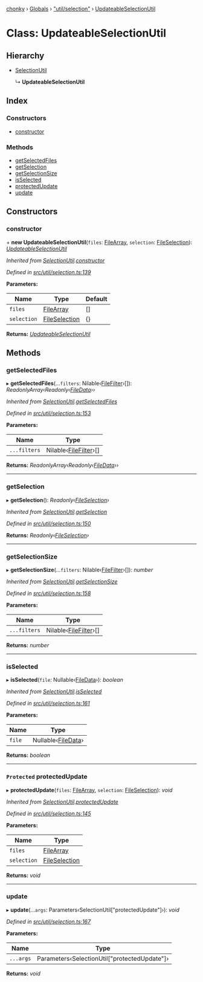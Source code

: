 [chonky](../README.md) › [Globals](../globals.md) › ["util/selection"](../modules/_util_selection_.md) › [UpdateableSelectionUtil](_util_selection_.updateableselectionutil.md)

# Class: UpdateableSelectionUtil

## Hierarchy

* [SelectionUtil](_util_selection_.selectionutil.md)

  ↳ **UpdateableSelectionUtil**

## Index

### Constructors

* [constructor](_util_selection_.updateableselectionutil.md#constructor)

### Methods

* [getSelectedFiles](_util_selection_.updateableselectionutil.md#getselectedfiles)
* [getSelection](_util_selection_.updateableselectionutil.md#getselection)
* [getSelectionSize](_util_selection_.updateableselectionutil.md#getselectionsize)
* [isSelected](_util_selection_.updateableselectionutil.md#isselected)
* [protectedUpdate](_util_selection_.updateableselectionutil.md#protected-protectedupdate)
* [update](_util_selection_.updateableselectionutil.md#update)

## Constructors

###  constructor

\+ **new UpdateableSelectionUtil**(`files`: [FileArray](../modules/_types_files_types_.md#filearray), `selection`: [FileSelection](../interfaces/_types_selection_types_.fileselection.md)): *[UpdateableSelectionUtil](_util_selection_.updateableselectionutil.md)*

*Inherited from [SelectionUtil](_util_selection_.selectionutil.md).[constructor](_util_selection_.selectionutil.md#constructor)*

*Defined in [src/util/selection.ts:139](https://github.com/TimboKZ/Chonky/blob/d1a0325/src/util/selection.ts#L139)*

**Parameters:**

Name | Type | Default |
------ | ------ | ------ |
`files` | [FileArray](../modules/_types_files_types_.md#filearray) | [] |
`selection` | [FileSelection](../interfaces/_types_selection_types_.fileselection.md) | {} |

**Returns:** *[UpdateableSelectionUtil](_util_selection_.updateableselectionutil.md)*

## Methods

###  getSelectedFiles

▸ **getSelectedFiles**(...`filters`: Nilable‹[FileFilter](../modules/_types_files_types_.md#filefilter)›[]): *ReadonlyArray‹Readonly‹[FileData](../interfaces/_types_files_types_.filedata.md)››*

*Inherited from [SelectionUtil](_util_selection_.selectionutil.md).[getSelectedFiles](_util_selection_.selectionutil.md#getselectedfiles)*

*Defined in [src/util/selection.ts:153](https://github.com/TimboKZ/Chonky/blob/d1a0325/src/util/selection.ts#L153)*

**Parameters:**

Name | Type |
------ | ------ |
`...filters` | Nilable‹[FileFilter](../modules/_types_files_types_.md#filefilter)›[] |

**Returns:** *ReadonlyArray‹Readonly‹[FileData](../interfaces/_types_files_types_.filedata.md)››*

___

###  getSelection

▸ **getSelection**(): *Readonly‹[FileSelection](../interfaces/_types_selection_types_.fileselection.md)›*

*Inherited from [SelectionUtil](_util_selection_.selectionutil.md).[getSelection](_util_selection_.selectionutil.md#getselection)*

*Defined in [src/util/selection.ts:150](https://github.com/TimboKZ/Chonky/blob/d1a0325/src/util/selection.ts#L150)*

**Returns:** *Readonly‹[FileSelection](../interfaces/_types_selection_types_.fileselection.md)›*

___

###  getSelectionSize

▸ **getSelectionSize**(...`filters`: Nilable‹[FileFilter](../modules/_types_files_types_.md#filefilter)›[]): *number*

*Inherited from [SelectionUtil](_util_selection_.selectionutil.md).[getSelectionSize](_util_selection_.selectionutil.md#getselectionsize)*

*Defined in [src/util/selection.ts:158](https://github.com/TimboKZ/Chonky/blob/d1a0325/src/util/selection.ts#L158)*

**Parameters:**

Name | Type |
------ | ------ |
`...filters` | Nilable‹[FileFilter](../modules/_types_files_types_.md#filefilter)›[] |

**Returns:** *number*

___

###  isSelected

▸ **isSelected**(`file`: Nullable‹[FileData](../interfaces/_types_files_types_.filedata.md)›): *boolean*

*Inherited from [SelectionUtil](_util_selection_.selectionutil.md).[isSelected](_util_selection_.selectionutil.md#isselected)*

*Defined in [src/util/selection.ts:161](https://github.com/TimboKZ/Chonky/blob/d1a0325/src/util/selection.ts#L161)*

**Parameters:**

Name | Type |
------ | ------ |
`file` | Nullable‹[FileData](../interfaces/_types_files_types_.filedata.md)› |

**Returns:** *boolean*

___

### `Protected` protectedUpdate

▸ **protectedUpdate**(`files`: [FileArray](../modules/_types_files_types_.md#filearray), `selection`: [FileSelection](../interfaces/_types_selection_types_.fileselection.md)): *void*

*Inherited from [SelectionUtil](_util_selection_.selectionutil.md).[protectedUpdate](_util_selection_.selectionutil.md#protected-protectedupdate)*

*Defined in [src/util/selection.ts:145](https://github.com/TimboKZ/Chonky/blob/d1a0325/src/util/selection.ts#L145)*

**Parameters:**

Name | Type |
------ | ------ |
`files` | [FileArray](../modules/_types_files_types_.md#filearray) |
`selection` | [FileSelection](../interfaces/_types_selection_types_.fileselection.md) |

**Returns:** *void*

___

###  update

▸ **update**(...`args`: Parameters‹SelectionUtil["protectedUpdate"]›): *void*

*Defined in [src/util/selection.ts:167](https://github.com/TimboKZ/Chonky/blob/d1a0325/src/util/selection.ts#L167)*

**Parameters:**

Name | Type |
------ | ------ |
`...args` | Parameters‹SelectionUtil["protectedUpdate"]› |

**Returns:** *void*

